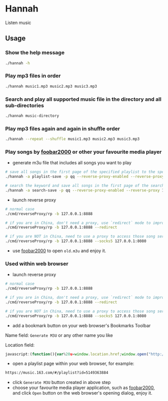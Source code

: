 # Hannah

Listen music

## Usage

### Show the help message
```bash
./hannah -h
```

### Play mp3 files in order
```bash
./hannah music1.mp3 music2.mp3 music3.mp3
```

### Search and play all supported music file in the directory and all sub-directories
```bash
./hannah music-directory
```

### Play mp3 files again and again in shuffle order
```bash
./hannah --repeat --shuffle music1.mp3 music2.mp3 music3.mp3
```

### Play songs by [foobar2000](http://www.foobar2000.org/) or other your favourite media player
 
* generate m3u file that includes all songs you want to play
```bash
# save all songs in the first page of the specified playlist to the specified m3u file
./hannah -a playlist-save -p qq --reverse-proxy-enabled --reverse-proxy 127.0.0.1:8888 --m3u old.m3u 7602926765

# search the keyword and save all songs in the first page of the search result to the specified m3u file
./hannah -a search-save -p qq --reverse-proxy-enabled --reverse-proxy 127.0.0.1:8888 --m3u westlife.m3u westlife
```

* launch reverse proxy
    
```bash
# normal case
./cmd/reverseProxy/rp -b 127.0.0.1:8888

# if you are in China, don't need a proxy, use `redirect` mode to improve performance
./cmd/reverseProxy/rp -b 127.0.0.1:8888 --redirect

# if you are NOT in China, need to use a proxy to access those song services
./cmd/reverseProxy/rp -b 127.0.0.1:8888 --socks5 127.0.0.1:8080
```

* use [foobar2000](http://www.foobar2000.org/) to open `old.m3u` and enjoy it.

### Used within web browser

* launch reverse proxy
    
```bash
# normal case
./cmd/reverseProxy/rp -b 127.0.0.1:8888

# if you are in China, don't need a proxy, use `redirect` mode to improve performance
./cmd/reverseProxy/rp -b 127.0.0.1:8888 --redirect

# if you are NOT in China, need to use a proxy to access those song services
./cmd/reverseProxy/rp -b 127.0.0.1:8888 --socks5 127.0.0.1:8080
```

* add a bookmark button on your web browser's Bookmarks Toolbar

Name field: `Generate M3U` or any other name you like 

Location field:

```javascript
javascript:(function(){var%20u=window.location.href;window.open("http://127.0.0.1:8888/m3u/generate?u="+encodeURIComponent(u),"_blank")})();void%200;
```

* open a playlist page within your web browser, for example:

```txt
https://music.163.com/#/playlist?id=5149363884
```

* click `Generate M3U` button created in above step
* choose your favourite media player application, such as [foobar2000](http://www.foobar2000.org/), and click `Open` button on the web browser's opening dialog, enjoy it.